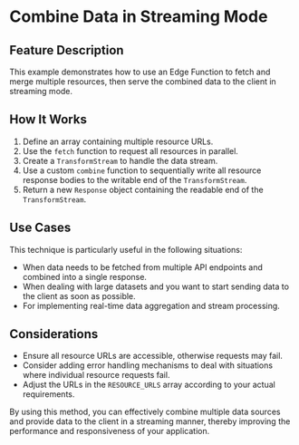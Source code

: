 # Combine Data in Streaming Mode

## Feature Description

This example demonstrates how to use an Edge Function to fetch and merge multiple resources, then serve the combined data to the client in streaming mode.

## How It Works

1. Define an array containing multiple resource URLs.
2. Use the `fetch` function to request all resources in parallel.
3. Create a `TransformStream` to handle the data stream.
4. Use a custom `combine` function to sequentially write all resource response bodies to the writable end of the `TransformStream`.
5. Return a new `Response` object containing the readable end of the `TransformStream`.

## Use Cases

This technique is particularly useful in the following situations:

- When data needs to be fetched from multiple API endpoints and combined into a single response.
- When dealing with large datasets and you want to start sending data to the client as soon as possible.
- For implementing real-time data aggregation and stream processing.

## Considerations

- Ensure all resource URLs are accessible, otherwise requests may fail.
- Consider adding error handling mechanisms to deal with situations where individual resource requests fail.
- Adjust the URLs in the `RESOURCE_URLS` array according to your actual requirements.

By using this method, you can effectively combine multiple data sources and provide data to the client in a streaming manner, thereby improving the performance and responsiveness of your application.